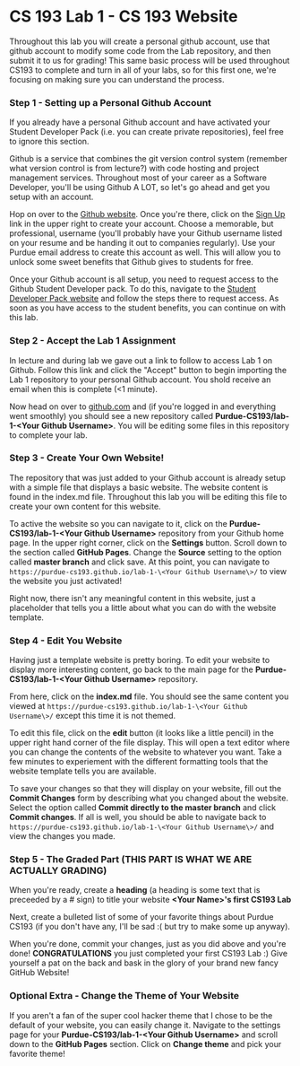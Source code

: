 # CS 193 Lab 1 - CS 193 Website
Throughout this lab you will create a personal github account, use that github account to modify some code from the Lab repository, and then submit it to us for grading! This same basic process will be used throughout CS193 to complete and turn in all of your labs, so for this first one, we're focusing on making sure you can understand the process.

### Step 1 - Setting up a Personal Github Account
If you already have a personal Github account and have activated your Student Developer Pack (i.e. you can create private repositories), feel free to ignore this section.

Github is a service that combines the git version control system (remember what version control is from lecture?) with code hosting and project management services. Throughout most of your career as a Software Developer, you'll be using Github A LOT, so let's go ahead and get you setup with an account. 

Hop on over to the [Github website](https://github.com/). Once you're there, click on the [Sign Up](https://github.com/join?source=header-home) link in the upper right to create your account. Choose a memorable, but professional, username (you'll probably have your Github username listed on your resume and be handing it out to companies regularly). Use your Purdue email address to create this account as well. This will allow you to unlock some sweet benefits that Github gives to students for free.

Once your Github account is all setup, you need to request access to the Github Student Developer pack. To do this, navigate to the [Student Developer Pack website](https://education.github.com/pack) and follow the steps there to request access. As soon as you have access to the student benefits, you can continue on with this lab.

### Step 2 - Accept the Lab 1 Assignment
In lecture and during lab we gave out a link to follow to access Lab 1 on Github. Follow this link and click the "Accept" button to begin importing the Lab 1 repository to your personal Github account. You shold receive an email when this is complete (<1 minute). 

Now head on over to [github.com](https://github.com/) and (if you're logged in and everything went smoothly) you should see a new repository called **Purdue-CS193/lab-1-\<Your Github Username\>**. You will be editing some files in this repository to complete your lab.

### Step 3 - Create Your Own Website!
The repository that was just added to your Github account is already setup with a simple file that displays a basic website. The website content is found in the index.md file. Throughout this lab you will be editing this file to create your own content for this website. 

To active the website so you can navigate to it, click on the **Purdue-CS193/lab-1-\<Your Github Username\>** repository from your Github home page. In the upper right corner, click on the **Settings** button. Scroll down to the section called **GitHub Pages**. Change the **Source** setting to the option called **master branch** and click save. At this point, you can navigate to ```https://purdue-cs193.github.io/lab-1-\<Your Github Username\>/``` to view the website you just activated!

Right now, there isn't any meaningful content in this website, just a placeholder that tells you a little about what you can do with the website template. 

### Step 4 - Edit You Website
Having just a template website is pretty boring. To edit your website to display more interesting content, go back to the main page for the **Purdue-CS193/lab-1-\<Your Github Username\>** repository. 

From here, click on the **index.md** file. You should see the same content you viewed at ```https://purdue-cs193.github.io/lab-1-\<Your Github Username\>/``` except this time it is not themed. 

To edit this file, click on the **edit** button (it looks like a little pencil) in the upper right hand corner of the file display. This will open a text editor where you can change the contents of the website to whatever you want. Take a few minutes to experiement with the different formatting tools that the website template tells you are available. 

To save your changes so that they will display on your website, fill out the **Commit Changes** form by describing what you changed about the website. Select the option called **Commit directly to the master branch** and click **Commit changes**. If all is well, you should be able to navigate back to ```https://purdue-cs193.github.io/lab-1-\<Your Github Username\>/``` and view the changes you made. 

### Step 5 - The Graded Part (**THIS PART IS WHAT WE ARE ACTUALLY GRADING**)
When you're ready, create a **heading** (a heading is some text that is preceeded by a # sign) to title your website 
**\<Your Name\>'s first CS193 Lab**

Next, create a bulleted list of some of your favorite things about Purdue CS193 (if you don't have any, I'll be sad :( but try to make some up anyway).

When you're done, commit your changes, just as you did above and you're done! **CONGRATULATIONS** you just completed your first CS193 Lab :) Give yourself a pat on the back and bask in the glory of your brand new fancy GitHub Website!

### Optional Extra - Change the Theme of Your Website
If you aren't a fan of the super cool hacker theme that I chose to be the default of your website, you can easily change it. 
Navigate to the settings page for your **Purdue-CS193/lab-1-\<Your Github Username\>** and scroll down to the **GitHub Pages** section. Click on **Change theme** and pick your favorite theme!

